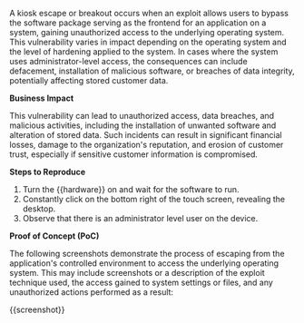 A kiosk escape or breakout occurs when an exploit allows users to bypass the software package serving as the frontend for an application on a system, gaining unauthorized access to the underlying operating system. This vulnerability varies in impact depending on the operating system and the level of hardening applied to the system. In cases where the system uses administrator-level access, the consequences can include defacement, installation of malicious software, or breaches of data integrity, potentially affecting stored customer data.

**Business Impact**

This vulnerability can lead to unauthorized access, data breaches, and malicious activities, including the installation of unwanted software and alteration of stored data. Such incidents can result in significant financial losses, damage to the organization's reputation, and erosion of customer trust, especially if sensitive customer information is compromised.

**Steps to Reproduce**

1. Turn the {{hardware}} on and wait for the software to run.
1. Constantly click on the bottom right of the touch screen, revealing the desktop.
1. Observe that there is an administrator level user on the device.

**Proof of Concept (PoC)**

The following screenshots demonstrate the process of escaping from the application's controlled environment to access the underlying operating system. This may include screenshots or a description of the exploit technique used, the access gained to system settings or files, and any unauthorized actions performed as a result:

{{screenshot}}
